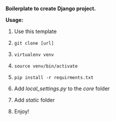 **Boilerplate to create Django project.**

**Usage:**

1. Use this template


2. `git clone [url]`


3. `virtualenv venv`


4. `source venv/bin/activate`


5. `pip install -r requirments.txt`


6. Add _local_settings.py_ to the _core_ folder


7. Add _static_ folder


8. Enjoy!